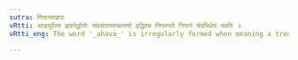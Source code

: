 ```yaml
---
sutra: निपानमाहावः
vRtti: आङ्पूर्वस्य ह्वयतेर्द्धातोः संप्रसारणमप्प्रत्ययो वृद्धिश्च निपात्यते निपानं चेदभिधेयं भवति ॥
vRtti_eng: The word '_ahava_' is irregularly formed when meaning a trough.

---
```

